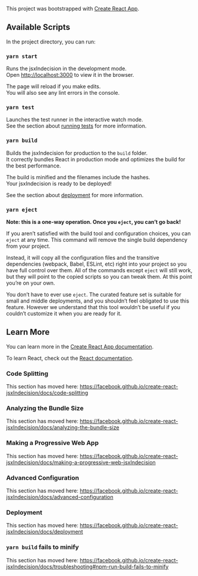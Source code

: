 This project was bootstrapped with [Create React App](https://github.com/facebook/create-react-jsxIndecision).

## Available Scripts

In the project directory, you can run:

### `yarn start`

Runs the jsxIndecision in the development mode.<br />
Open [http://localhost:3000](http://localhost:3000) to view it in the browser.

The page will reload if you make edits.<br />
You will also see any lint errors in the console.

### `yarn test`

Launches the test runner in the interactive watch mode.<br />
See the section about [running tests](https://facebook.github.io/create-react-jsxIndecision/docs/running-tests) for more information.

### `yarn build`

Builds the jsxIndecision for production to the `build` folder.<br />
It correctly bundles React in production mode and optimizes the build for the best performance.

The build is minified and the filenames include the hashes.<br />
Your jsxIndecision is ready to be deployed!

See the section about [deployment](https://facebook.github.io/create-react-jsxIndecision/docs/deployment) for more information.

### `yarn eject`

**Note: this is a one-way operation. Once you `eject`, you can’t go back!**

If you aren’t satisfied with the build tool and configuration choices, you can `eject` at any time. This command will remove the single build dependency from your project.

Instead, it will copy all the configuration files and the transitive dependencies (webpack, Babel, ESLint, etc) right into your project so you have full control over them. All of the commands except `eject` will still work, but they will point to the copied scripts so you can tweak them. At this point you’re on your own.

You don’t have to ever use `eject`. The curated feature set is suitable for small and middle deployments, and you shouldn’t feel obligated to use this feature. However we understand that this tool wouldn’t be useful if you couldn’t customize it when you are ready for it.

## Learn More

You can learn more in the [Create React App documentation](https://facebook.github.io/create-react-jsxIndecision/docs/getting-started).

To learn React, check out the [React documentation](https://reactjs.org/).

### Code Splitting

This section has moved here: https://facebook.github.io/create-react-jsxIndecision/docs/code-splitting

### Analyzing the Bundle Size

This section has moved here: https://facebook.github.io/create-react-jsxIndecision/docs/analyzing-the-bundle-size

### Making a Progressive Web App

This section has moved here: https://facebook.github.io/create-react-jsxIndecision/docs/making-a-progressive-web-jsxIndecision

### Advanced Configuration

This section has moved here: https://facebook.github.io/create-react-jsxIndecision/docs/advanced-configuration

### Deployment

This section has moved here: https://facebook.github.io/create-react-jsxIndecision/docs/deployment

### `yarn build` fails to minify

This section has moved here: https://facebook.github.io/create-react-jsxIndecision/docs/troubleshooting#npm-run-build-fails-to-minify
